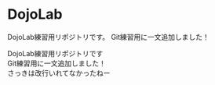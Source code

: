 # DojoLab
DojoLab練習用リポジトリです。
Git練習用に一文追加しました！

DojoLab練習用リポジトリです<br>
Git練習用に一文追加しました！<br>
さっきは改行いれてなかったねー